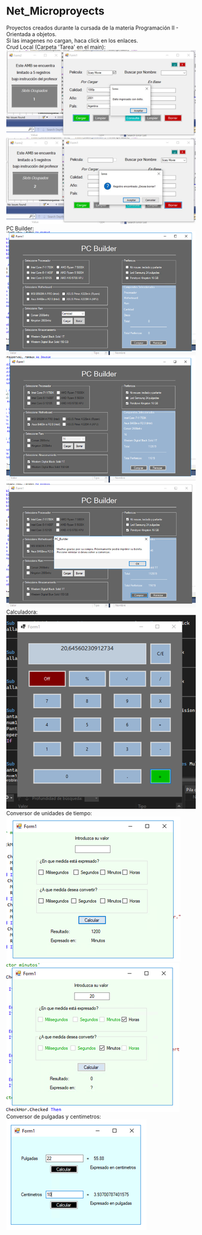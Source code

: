 # Net_Microproyects
Proyectos creados durante la cursada de la materia Programación II - Orientada a objetos.<br>
Si las imagenes no cargan, haca click en los enlaces.<br>
Crud Local (Carpeta 'Tarea' en el main):<br>
![Crud](https://raw.githubusercontent.com/santiagodg96/Net_Microproyects/main/abm.JPG)<br>
![Crud2](https://raw.githubusercontent.com/santiagodg96/Net_Microproyects/main/abm2.JPG)<br>
PC Builder:<br>
![PCBuilder](https://raw.githubusercontent.com/santiagodg96/Net_Microproyects/main/pcbuilder.PNG)<br>
![PCBuilder2](https://raw.githubusercontent.com/santiagodg96/Net_Microproyects/main/pcbuilder2.PNG)<br>
![PCBuilder3](https://raw.githubusercontent.com/santiagodg96/Net_Microproyects/main/pcbuilder3.PNG)<br>
Calculadora:<br>
![Calculadora](https://raw.githubusercontent.com/santiagodg96/Net_Microproyects/main/Calculadora.PNG)<br>
Conversor de unidades de tiempo:<br>
![Conversor](https://raw.githubusercontent.com/santiagodg96/Net_Microproyects/main/Tiempo.PNG)<br>
![Conversor2](https://raw.githubusercontent.com/santiagodg96/Net_Microproyects/main/Tiempo2.PNG)<br>
Conversor de pulgadas y centimetros:<br>
![Pulgadas y Centímetros](https://raw.githubusercontent.com/santiagodg96/Net_Microproyects/main/conversor.PNG)



